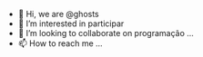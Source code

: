 - 👋 Hi, we are @ghosts
- 👀 I’m interested in participar
- 💞️ I’m looking to collaborate on programação  ...
- 📫 How to reach me ...

<!---
pesadelos/pesadelos is a ✨ special ✨ repository because its `README.md` (this file) appears on your GitHub profile.
You can click the Preview link to take a look at your changes.
--->
